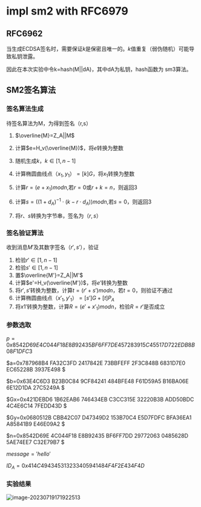# impl sm2 with RFC6979

## RFC6962

当生成ECDSA签名时，需要保证$k$是保密且唯一的。$k$值重复（弱伪随机）可能导致私钥泄露。

因此在本次实验中令k=hash(M||dA)，其中dA为私钥，hash函数为 sm3算法。

## SM2签名算法

### 签名算法生成

待签名算法为M，为得到签名（r,s）

1. $\overline{M}=Z_A||M$

2. 计算$e=H_v(\overline{M})$，将$e$转换为整数
3. 随机生成$k$，$k\in[1,n-1]$
4. 计算椭圆曲线点$（x_1,y_1）=[k]G$，将$x_1$转换为整数
5. 计算$r=(e+x_1) mod n$,若$r=0$或$r+k=n$，则返回3
6. 计算$s=((1+d_A)^{-1}\cdot(k-r\cdot d_A))mod n$,若$s=0$，则返回3
7. 将$r、s$转换为字节串，签名为$（r,s）$

### 签名验证算法

收到消息$M'$及其数字签名$（r',s'）$，验证

1. 检验$r'\in [1,n-1]$
2. 检验$s'\in [1,n-1]$
3. 置$\overline{M'}=Z_A||M'$
4. 计算$e'=H_v(\overline{M'})$，将$e'$转换为整数
5. 将$r',s'$转换为整数，计算$t=(r'+s')mod n$，若$t=0$，则验证不通过
6. 计算椭圆曲线点$（x'_1,y'_1）=[s']G+[t]P_A$
7. 将$x1'$转换为整数，计算$R=(e'+x'_1)mod n$，检验$R=r'$是否成立

### 参数选取

$p=0x8542D69E 4C044F18 E8B92435 BF6FF7DE 45728391 5C45517D 722EDB8B 08F1DFC3$

$a=0x787968B4 FA32C3FD 2417842E 73BBFEFF 2F3C848B 6831D7E0 EC65228B 3937E498  $

$b=0x63E4C6D3 B23B0C84 9CF84241 484BFE48 F61D59A5 B16BA06E 6E12D1DA 27C5249A  $

$Gx=0x421DEBD6 1B62EAB6 746434EB C3CC315E 32220B3B ADD50BDC 4C4E6C14 7FEDD43D  $

$Gy=0x0680512B CBB42C07 D47349D2 153B70C4 E5D7FDFC BFA36EA1 A85841B9 E46E09A2 $

$n=0x8542D69E 4C044F18 E8B92435 BF6FF7DD 29772063 0485628D 5AE74EE7 C32E79B7 $

$message='hello'$

$ID_A=0x414C494345313233405941484F4F2E434F4D$

### 实验结果

![image-20230719171922513](C:\Users\lzdwy\AppData\Roaming\Typora\typora-user-images\image-20230719171922513.png)